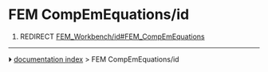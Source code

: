# FEM CompEmEquations/id
1.  REDIRECT [FEM_Workbench/id#FEM_CompEmEquations](FEM_Workbench/id#FEM_CompEmEquations.md)



---
⏵ [documentation index](../README.md) > FEM CompEmEquations/id
